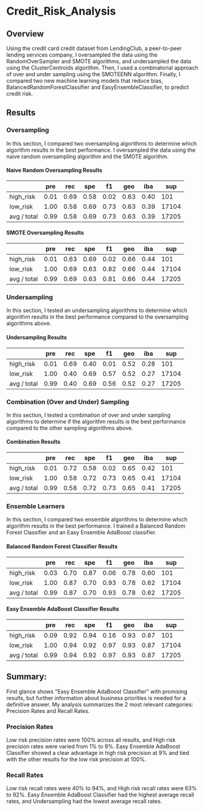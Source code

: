 # Credit_Risk_Analysis

## Overview

Using the credit card credit dataset from LendingClub, a peer-to-peer lending services company, I oversampled the data using the RandomOverSampler and SMOTE algorithms, and undersampled the data using the ClusterCentroids algorithm. Then, I used a combinatorial approach of over and under sampling using the SMOTEENN algorithm. Finally, I compared two new machine learning models that reduce bias, BalancedRandomForestClassifier and EasyEnsembleClassifier, to predict credit risk. 

## Results

### Oversampling
In this section, I compared two oversampling algorithms to determine which algorithm results in the best performance. I oversampled the data using the naive random oversampling algorithm and the SMOTE algorithm.

#### Naive Random Oversampling Results
|             | pre  | rec  | spe  |  f1  | geo  | iba  |  sup  |
| ----------- | ---- | ---- | ---- | ---- | ---- | ---- | ----- |
| high_risk   | 0.01 | 0.69 | 0.58 | 0.02 | 0.63 | 0.40 |   101 |
| low_risk    | 1.00 | 0.58 | 0.69 | 0.73 | 0.63 | 0.39 | 17104 |
| avg / total | 0.99 | 0.58 | 0.69 | 0.73 | 0.63 | 0.39 | 17205 |

#### SMOTE Oversampling Results
|             | pre  | rec  | spe  |  f1  | geo  | iba  |  sup  |
| ----------- | ---- | ---- | ---- | ---- | ---- | ---- | ----- |
| high_risk   | 0.01 | 0.63 | 0.69 | 0.02 | 0.66 | 0.44 |   101 |
| low_risk    | 1.00 | 0.69 | 0.63 | 0.82 | 0.66 | 0.44 | 17104 |
| avg / total | 0.99 | 0.69 | 0.63 | 0.81 | 0.66 | 0.44 | 17205 |

### Undersampling
In this section, I tested an undersampling algorithms to determine which algorithm results in the best performance compared to the oversampling algorithms above.

#### Undersampling Results
|             | pre  | rec  | spe  |  f1  | geo  | iba  |  sup  |
| ----------- | ---- | ---- | ---- | ---- | ---- | ---- | ----- |
| high_risk   | 0.01 | 0.69 | 0.40 | 0.01 | 0.52 | 0.28 |   101 |
| low_risk    | 1.00 | 0.40 | 0.69 | 0.57 | 0.52 | 0.27 | 17104 |
| avg / total | 0.99 | 0.40 | 0.69 | 0.56 | 0.52 | 0.27 | 17205 |

### Combination (Over and Under) Sampling
In this section, I tested a combination of over and under sampling algorithms to determine if the algorithm results is the best performance compared to the other sampling algorithms above.

#### Combination Results
|             | pre  | rec  | spe  |  f1  | geo  | iba  |  sup  |
| ----------- | ---- | ---- | ---- | ---- | ---- | ---- | ----- |
| high_risk   | 0.01 | 0.72 | 0.58 | 0.02 | 0.65 | 0.42 |   101 |
| low_risk    | 1.00 | 0.58 | 0.72 | 0.73 | 0.65 | 0.41 | 17104 |
| avg / total | 0.99 | 0.58 | 0.72 | 0.73 | 0.65 | 0.41 | 17205 |

### Ensemble Learners
In this section, I compared two ensemble algorithms to determine which algorithm results in the best performance. I trained a Balanced Random Forest Classifier and an Easy Ensemble AdaBoost classifier.

#### Balanced Random Forest Classifier Results
|             | pre  | rec  | spe  |  f1  | geo  | iba  |  sup  |
| ----------- | ---- | ---- | ---- | ---- | ---- | ---- | ----- |
| high_risk   | 0.03 | 0.70 | 0.87 | 0.06 | 0.78 | 0.60 |   101 |
| low_risk    | 1.00 | 0.87 | 0.70 | 0.93 | 0.78 | 0.62 | 17104 |
| avg / total | 0.99 | 0.87 | 0.70 | 0.93 | 0.78 | 0.62 | 17205 |

#### Easy Ensemble AdaBoost Classifier Results
|             | pre  | rec  | spe  |  f1  | geo  | iba  |  sup  |
| ----------- | ---- | ---- | ---- | ---- | ---- | ---- | ----- |
| high_risk   | 0.09 | 0.92 | 0.94 | 0.16 | 0.93 | 0.87 |   101 |
| low_risk    | 1.00 | 0.94 | 0.92 | 0.97 | 0.93 | 0.87 | 17104 |
| avg / total | 0.99 | 0.94 | 0.92 | 0.97 | 0.93 | 0.87 | 17205 |

## Summary:
First glance shows "Easy Ensemble AdaBoost Classifier" with promising results, but further information about business priorities is needed for a definitive answer. My analysis summarizes the 2 most relevant categories: Precision Rates and Recall Rates.

### Precision Rates
Low risk precision rates were 100% across all results, and High risk precision rates were varied from 1% to 9%. Easy Ensemble AdaBoost Classifier showed a clear advantage in high risk precision at 9% and tied with the other results for the low risk precision at 100%.

### Recall Rates
Low risk recall rates were 40% to 94%, and High risk recall rates were 63% to 92%. Easy Ensemble AdaBoost Classifier had the highest average recall rates, and Undersampling had the lowest average recall rates.




